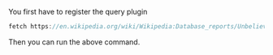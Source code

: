 
You first have to register the query plugin

```rust
fetch https://en.wikipedia.org/wiki/Wikipedia:Database_reports/Unbelievable_life_spans | query web -t [No. Page "Birth year" "Death year" "Life span"]
```

Then you can run the above command.
